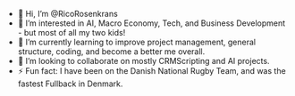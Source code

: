 - 👋 Hi, I’m @RicoRosenkrans
- 👀 I’m interested in AI, Macro Economy, Tech, and Business Development - but most of all my two kids!
- 🌱 I’m currently learning to improve project management, general structure, coding, and become a better me overall.
- 💞️ I’m looking to collaborate on mostly CRMScripting and AI projects.
- ⚡ Fun fact: I have been on the Danish National Rugby Team, and was the fastest Fullback in Denmark.
